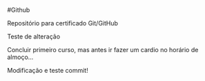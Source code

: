 #Github

Repositório para certificado Git/GitHub

Teste de alteração

Concluir primeiro curso, mas antes ir fazer um cardio no horário de almoço...

Modificação e teste commit!
